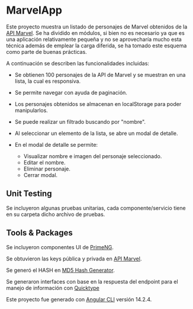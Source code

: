 # MarvelApp

Este proyecto muestra un listado de personajes de Marvel obtenidos de la [API Marvel](https://developer.marvel.com). 
Se ha dividido en módulos, si bien no es necesario ya que es una aplicación relativamente pequeña y no se aprovecharía mucho esta técnica además de emplear la carga diferida, se ha tomado este esquema como parte de buenas prácticas. 

A continuación se describen las funcionalidades incluidas:

* Se obtienen 100 personajes de la API de Marvel y se muestran en una lista, la cual es responsiva.

* Se permite navegar con ayuda de paginación.

* Los personajes obtenidos se almacenan en localStorage para poder manipularlos.

* Se puede realizar un filtrado buscando por "nombre".

* Al seleccionar un elemento de la lista, se abre un modal de detalle.

* En el modal de detalle se permite:
  * Visualizar nombre e imagen del personaje seleccionado.
  * Editar el nombre.
  * Eliminar personaje.
  * Cerrar modal.

## Unit Testing

Se incluyeron algunas pruebas unitarias, cada componente/servicio tiene en su carpeta dicho archivo de pruebas.


## Tools & Packages

Se incluyeron componentes UI de [PrimeNG](https://primeng.org/).

Se obtuvieron las keys pública y privada en [API Marvel](https://developer.marvel.com).

Se generó el HASH en [MD5 Hash Generator](https://www.md5hashgenerator.com/).

Se generaron interfaces con base en la respuesta del endpoint para el manejo de información con [Quicktype](https://quicktype.io/typescript)

Este proyecto fue generado con [Angular CLI](https://github.com/angular/angular-cli) versión 14.2.4.

